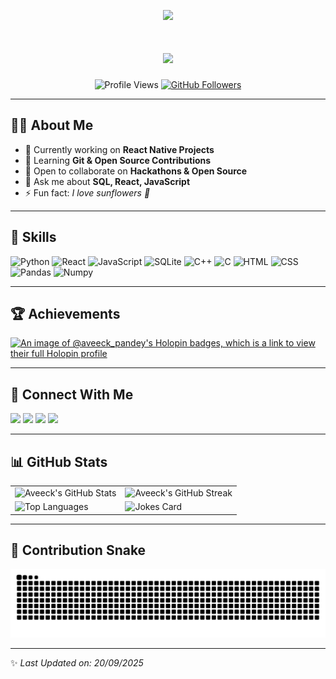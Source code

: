 <!-- Banner / Logo -->
<p align="center">
  <img width="200" src="https://github.com/AveeckP/AveeckP/blob/main/profile.png">
</p>

<!-- Typing Animation -->
<h1 align="center">
  <img src="https://readme-typing-svg.herokuapp.com?size=30&color=36BCF7&center=true&vCenter=true&width=600&lines=Hello+Fellow+%3CDevelopers%2F%3E!;I'm+Aveeck+Pandey;A+Passionate+Developer;Open+Source+Enthusiast;Always+Learning+New+Things" />
</h1>

<!-- Profile Views + Followers -->
<p align="center">
  <img src="https://komarev.com/ghpvc/?username=AveeckP&label=Profile%20Views&color=0e75b6&style=flat" alt="Profile Views" />
  <a href="https://github.com/AveeckP?tab=followers">
    <img src="https://img.shields.io/github/followers/AveeckP?label=Followers&style=social" alt="GitHub Followers">
  </a>
</p>

---

## 👨‍💻 About Me  
- 🔭 Currently working on **React Native Projects**  
- 🌱 Learning **Git & Open Source Contributions**  
- 👯 Open to collaborate on **Hackathons & Open Source**  
- 💬 Ask me about **SQL, React, JavaScript**  
- ⚡ Fun fact: *I love sunflowers 🌻*  

---

## 🚀 Skills  
<p align="left">
<img width="32px" src="https://raw.githubusercontent.com/rahulbanerjee26/githubAboutMeGenerator/main/icons/python.svg" title="Python"/>
<img width="32px" src="https://raw.githubusercontent.com/rahulbanerjee26/githubAboutMeGenerator/main/icons/reactjs.svg" title="React"/>
<img width="32px" src="https://raw.githubusercontent.com/rahulbanerjee26/githubAboutMeGenerator/main/icons/javascript.svg" title="JavaScript"/>
<img width="32px" src="https://raw.githubusercontent.com/rahulbanerjee26/githubAboutMeGenerator/main/icons/sqlite.svg" title="SQLite"/>
<img width="32px" src="https://raw.githubusercontent.com/rahulbanerjee26/githubAboutMeGenerator/main/icons/cpp.svg" title="C++"/>
<img width="32px" src="https://raw.githubusercontent.com/rahulbanerjee26/githubAboutMeGenerator/main/icons/c.svg" title="C"/>
<img width="32px" src="https://raw.githubusercontent.com/rahulbanerjee26/githubAboutMeGenerator/main/icons/html.svg" title="HTML"/>
<img width="32px" src="https://raw.githubusercontent.com/rahulbanerjee26/githubAboutMeGenerator/main/icons/css.svg" title="CSS"/>
<img width="32px" src="https://raw.githubusercontent.com/rahulbanerjee26/githubAboutMeGenerator/main/icons/android.svg" title="Pandas"/>
<img width="32px" src="https://raw.githubusercontent.com/rahulbanerjee26/githubAboutMeGenerator/main/icons/android.svg" title="Numpy"/>
</p>

---

## 🏆 Achievements  
[![An image of @aveeck_pandey's Holopin badges, which is a link to view their full Holopin profile](https://holopin.me/aveeck_pandey)](https://holopin.io/@aveeck_pandey)

---

## 🤝 Connect With Me  
<a href="https://www.linkedin.com/in/aveeck-pandey"><img width="32px" src="https://raw.githubusercontent.com/rahulbanerjee26/githubAboutMeGenerator/main/icons/linked-in-alt.svg"></a>
<a href="https://twitter.com/"><img width="32px" src="https://raw.githubusercontent.com/rahulbanerjee26/githubAboutMeGenerator/main/icons/twitter.svg"></a>
<a href="https://medium.com/"><img width="32px" src="https://raw.githubusercontent.com/rahulbanerjee26/githubAboutMeGenerator/main/icons/medium.svg"></a>
<a href="https://github.com/AveeckPandey"><img width="32px" src="https://raw.githubusercontent.com/rahulbanerjee26/githubAboutMeGenerator/main/icons/github.svg"></a>

---

## 📊 GitHub Stats  
<table>
<tr>
<td><img src="https://github-readme-stats.vercel.app/api?username=AveeckPandey&show_icons=true&theme=tokyonight" alt="Aveeck's GitHub Stats"></td>
<td><img src="https://github-readme-streak-stats.herokuapp.com/?user=AveeckPandey&theme=tokyonight" alt="Aveeck's GitHub Streak"></td>
</tr>
<tr>
<td><img src="https://github-readme-stats.vercel.app/api/top-langs/?username=AveeckPandey&theme=tokyonight" alt="Top Languages"></td>
<td><img src="https://readme-jokes.vercel.app/api?theme=tokyonight" alt="Jokes Card"></td>
</tr>
</table>

---

## 🐍 Contribution Snake  
![Snake Animation](https://raw.githubusercontent.com/AveeckPandey/AveeckPandey/output/github-snake.svg)

---

✨ *Last Updated on: 20/09/2025*  
